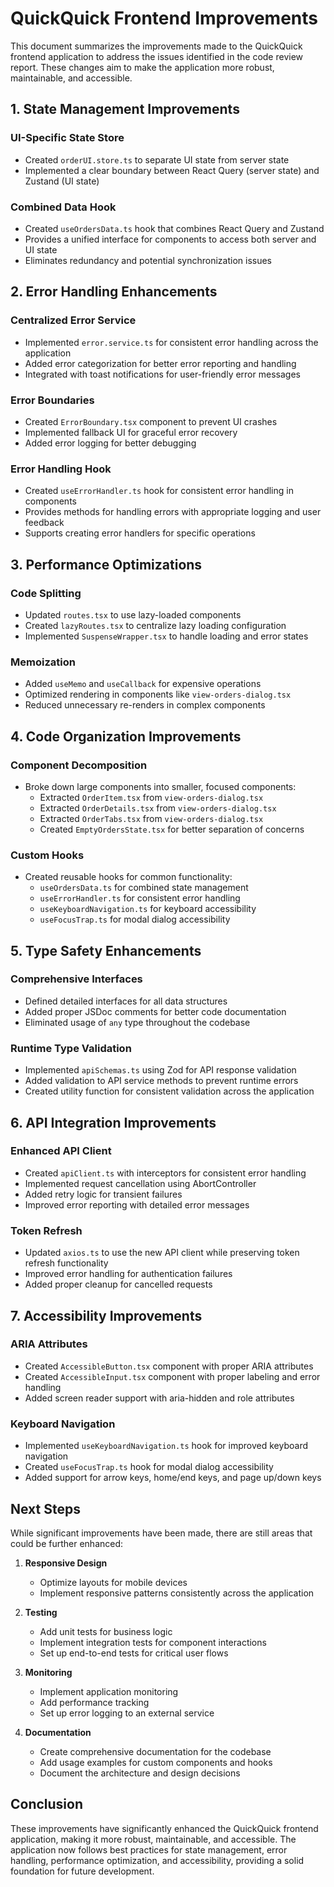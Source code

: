 # QuickQuick Frontend Improvements

This document summarizes the improvements made to the QuickQuick frontend application to address the issues identified
in the code review report. These changes aim to make the application more robust, maintainable, and accessible.

## 1. State Management Improvements

### UI-Specific State Store

- Created `orderUI.store.ts` to separate UI state from server state
- Implemented a clear boundary between React Query (server state) and Zustand (UI state)

### Combined Data Hook

- Created `useOrdersData.ts` hook that combines React Query and Zustand
- Provides a unified interface for components to access both server and UI state
- Eliminates redundancy and potential synchronization issues

## 2. Error Handling Enhancements

### Centralized Error Service

- Implemented `error.service.ts` for consistent error handling across the application
- Added error categorization for better error reporting and handling
- Integrated with toast notifications for user-friendly error messages

### Error Boundaries

- Created `ErrorBoundary.tsx` component to prevent UI crashes
- Implemented fallback UI for graceful error recovery
- Added error logging for better debugging

### Error Handling Hook

- Created `useErrorHandler.ts` hook for consistent error handling in components
- Provides methods for handling errors with appropriate logging and user feedback
- Supports creating error handlers for specific operations

## 3. Performance Optimizations

### Code Splitting

- Updated `routes.tsx` to use lazy-loaded components
- Created `lazyRoutes.tsx` to centralize lazy loading configuration
- Implemented `SuspenseWrapper.tsx` to handle loading and error states

### Memoization

- Added `useMemo` and `useCallback` for expensive operations
- Optimized rendering in components like `view-orders-dialog.tsx`
- Reduced unnecessary re-renders in complex components

## 4. Code Organization Improvements

### Component Decomposition

- Broke down large components into smaller, focused components:
    - Extracted `OrderItem.tsx` from `view-orders-dialog.tsx`
    - Extracted `OrderDetails.tsx` from `view-orders-dialog.tsx`
    - Extracted `OrderTabs.tsx` from `view-orders-dialog.tsx`
    - Created `EmptyOrdersState.tsx` for better separation of concerns

### Custom Hooks

- Created reusable hooks for common functionality:
    - `useOrdersData.ts` for combined state management
    - `useErrorHandler.ts` for consistent error handling
    - `useKeyboardNavigation.ts` for keyboard accessibility
    - `useFocusTrap.ts` for modal dialog accessibility

## 5. Type Safety Enhancements

### Comprehensive Interfaces

- Defined detailed interfaces for all data structures
- Added proper JSDoc comments for better code documentation
- Eliminated usage of `any` type throughout the codebase

### Runtime Type Validation

- Implemented `apiSchemas.ts` using Zod for API response validation
- Added validation to API service methods to prevent runtime errors
- Created utility function for consistent validation across the application

## 6. API Integration Improvements

### Enhanced API Client

- Created `apiClient.ts` with interceptors for consistent error handling
- Implemented request cancellation using AbortController
- Added retry logic for transient failures
- Improved error reporting with detailed error messages

### Token Refresh

- Updated `axios.ts` to use the new API client while preserving token refresh functionality
- Improved error handling for authentication failures
- Added proper cleanup for cancelled requests

## 7. Accessibility Improvements

### ARIA Attributes

- Created `AccessibleButton.tsx` component with proper ARIA attributes
- Created `AccessibleInput.tsx` component with proper labeling and error handling
- Added screen reader support with aria-hidden and role attributes

### Keyboard Navigation

- Implemented `useKeyboardNavigation.ts` hook for improved keyboard navigation
- Created `useFocusTrap.ts` hook for modal dialog accessibility
- Added support for arrow keys, home/end keys, and page up/down keys

## Next Steps

While significant improvements have been made, there are still areas that could be further enhanced:

1. **Responsive Design**
    - Optimize layouts for mobile devices
    - Implement responsive patterns consistently across the application

2. **Testing**
    - Add unit tests for business logic
    - Implement integration tests for component interactions
    - Set up end-to-end tests for critical user flows

3. **Monitoring**
    - Implement application monitoring
    - Add performance tracking
    - Set up error logging to an external service

4. **Documentation**
    - Create comprehensive documentation for the codebase
    - Add usage examples for custom components and hooks
    - Document the architecture and design decisions

## Conclusion

These improvements have significantly enhanced the QuickQuick frontend application, making it more robust, maintainable,
and accessible. The application now follows best practices for state management, error handling, performance
optimization, and accessibility, providing a solid foundation for future development.